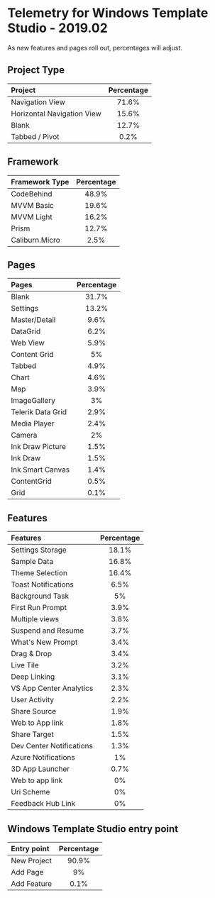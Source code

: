 # Telemetry for Windows Template Studio - 2019.02

As new features and pages roll out, percentages  will adjust.

## Project Type

|Project|Percentage|
|:---|:---:|
|Navigation View|71.6%|
|Horizontal Navigation View|15.6%|
|Blank|12.7%|
|Tabbed / Pivot|0.2%|

## Framework

|Framework Type|Percentage|
|:---|:---:|
|CodeBehind|48.9%|
|MVVM Basic|19.6%|
|MVVM Light|16.2%|
|Prism|12.7%|
|Caliburn.Micro|2.5%|

## Pages

|Pages|Percentage|
|:---|:---:|
|Blank|31.7%|
|Settings|13.2%|
|Master/Detail|9.6%|
|DataGrid|6.2%|
|Web View|5.9%|
|Content Grid|5%|
|Tabbed|4.9%|
|Chart|4.6%|
|Map|3.9%|
|ImageGallery|3%|
|Telerik Data Grid|2.9%|
|Media Player|2.4%|
|Camera|2%|
|Ink Draw Picture|1.5%|
|Ink Draw|1.5%|
|Ink Smart Canvas|1.4%|
|ContentGrid|0.5%|
|Grid|0.1%|

## Features

|Features|Percentage|
|:---|:---:|
|Settings Storage|18.1%|
|Sample Data|16.8%|
|Theme Selection|16.4%|
|Toast Notifications|6.5%|
|Background Task|5%|
|First Run Prompt|3.9%|
|Multiple views|3.8%|
|Suspend and Resume|3.7%|
|What's New Prompt|3.4%|
|Drag & Drop|3.4%|
|Live Tile|3.2%|
|Deep Linking|3.1%|
|VS App Center Analytics|2.3%|
|User Activity|2.2%|
|Share Source|1.9%|
|Web to App link|1.8%|
|Share Target|1.5%|
|Dev Center Notifications|1.3%|
|Azure Notifications|1%|
|3D App Launcher|0.7%|
|Web to app link|0%|
|Uri Scheme|0%|
|Feedback Hub Link|0%|

## Windows Template Studio entry point

|Entry point|Percentage|
|:---|:---:|
|New Project|90.9%|
|Add Page|9%|
|Add Feature|0.1%|
